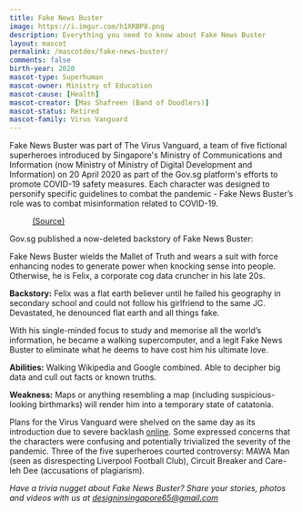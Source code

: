 ```yaml
---
title: Fake News Buster
image: https://i.imgur.com/h1XRBP8.png
description: Everything you need to know about Fake News Buster
layout: mascot
permalink: /mascotdex/fake-news-buster/
comments: false
birth-year: 2020
mascot-type: Superhuman
mascot-owner: Ministry of Education
mascot-cause: [Health]
mascot-creator: [Mas Shafreen (Band of Doodlers)]
mascot-status: Retired
mascot-family: Virus Vanguard
---
```


Fake News Buster was part of The Virus Vanguard, a team of five fictional superheroes introduced by Singapore's Ministry of Communications and Information (now Ministry of Ministry of Digital Development and Information) on 20 April 2020 as part of the Gov.sg platform's efforts to promote COVID-19 safety measures. Each character was designed to personify specific guidelines to combat the pandemic - Fake News Buster’s role was to combat misinformation related to COVID-19.

<figure>
  <img src="https://i.imgur.com/xB1ZWbr.jpg" alt="">
  <figcaption><a href="https://archive.ph/h1bIE">(Source)</a></figcaption>
</figure>

Gov.sg published a now-deleted backstory of Fake News Buster:

Fake News Buster wields the Mallet of Truth and wears a suit with force enhancing nodes to generate power when knocking sense into people. Otherwise, he is Felix, a corporate cog data cruncher in his late 20s.
 
<strong>Backstory:</strong>
Felix was a flat earth believer until he failed his geography in secondary school and could not follow his girlfriend to the same JC. Devastated, he denounced flat earth and all things fake.
 
With his single-minded focus to study and memorise all the world’s information, he became a walking supercomputer, and a legit Fake News Buster to eliminate what he deems to have cost him his ultimate love.
 
<strong>Abilities:</strong>
Walking Wikipedia and Google combined.
Able to decipher big data and cull out facts or known truths.
 
<strong>Weakness:</strong>
Maps or anything resembling a map (including suspicious-looking birthmarks) will render him into a temporary state of catatonia.

Plans for the Virus Vanguard were shelved on the same day as its introduction due to severe backlash <a href="https://www.channelnewsasia.com/singapore/covid-19-superhero-virus-vanguard-exit-a-day-after-introduced-765956">online</a>. Some expressed concerns that the characters were confusing and potentially trivialized the severity of the pandemic. Three of the five superheroes courted controversy: MAWA Man (seen as disrespecting Liverpool Football Club), Circuit Breaker and Care-leh Dee (accusations of plagiarism). 

<i>Have a trivia nugget about Fake News Buster? Share your stories, photos and videos with us at designinsingapore65@gmail.com</i>
